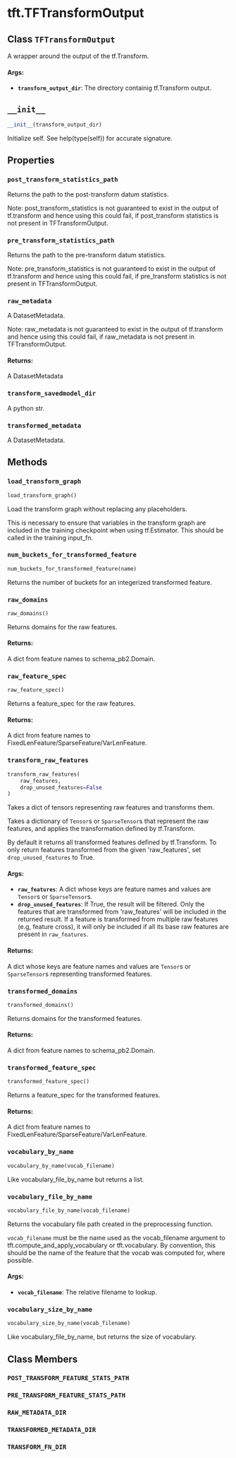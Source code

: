 <div itemscope itemtype="http://developers.google.com/ReferenceObject">
<meta itemprop="name" content="tft.TFTransformOutput" />
<meta itemprop="path" content="Stable" />
<meta itemprop="property" content="post_transform_statistics_path"/>
<meta itemprop="property" content="pre_transform_statistics_path"/>
<meta itemprop="property" content="raw_metadata"/>
<meta itemprop="property" content="transform_savedmodel_dir"/>
<meta itemprop="property" content="transformed_metadata"/>
<meta itemprop="property" content="__init__"/>
<meta itemprop="property" content="load_transform_graph"/>
<meta itemprop="property" content="num_buckets_for_transformed_feature"/>
<meta itemprop="property" content="raw_domains"/>
<meta itemprop="property" content="raw_feature_spec"/>
<meta itemprop="property" content="transform_raw_features"/>
<meta itemprop="property" content="transformed_domains"/>
<meta itemprop="property" content="transformed_feature_spec"/>
<meta itemprop="property" content="vocabulary_by_name"/>
<meta itemprop="property" content="vocabulary_file_by_name"/>
<meta itemprop="property" content="vocabulary_size_by_name"/>
<meta itemprop="property" content="POST_TRANSFORM_FEATURE_STATS_PATH"/>
<meta itemprop="property" content="PRE_TRANSFORM_FEATURE_STATS_PATH"/>
<meta itemprop="property" content="RAW_METADATA_DIR"/>
<meta itemprop="property" content="TRANSFORMED_METADATA_DIR"/>
<meta itemprop="property" content="TRANSFORM_FN_DIR"/>
</div>

# tft.TFTransformOutput

## Class `TFTransformOutput`



A wrapper around the output of the tf.Transform.

#### Args:

* <b>`transform_output_dir`</b>: The directory containig tf.Transform output.

<h2 id="__init__"><code>__init__</code></h2>

``` python
__init__(transform_output_dir)
```

Initialize self.  See help(type(self)) for accurate signature.



## Properties

<h3 id="post_transform_statistics_path"><code>post_transform_statistics_path</code></h3>

Returns the path to the post-transform datum statistics.

Note: post_transform_statistics is not guaranteed to exist in the output of
tf.transform and hence using this could fail, if post_transform statistics
is not present in TFTransformOutput.

<h3 id="pre_transform_statistics_path"><code>pre_transform_statistics_path</code></h3>

Returns the path to the pre-transform datum statistics.

Note: pre_transform_statistics is not guaranteed to exist in the output of
tf.transform and hence using this could fail, if pre_transform statistics is
not present in TFTransformOutput.

<h3 id="raw_metadata"><code>raw_metadata</code></h3>

A DatasetMetadata.

Note: raw_metadata is not guaranteed to exist in the output of tf.transform
and hence using this could fail, if raw_metadata is not present in
TFTransformOutput.

#### Returns:

A DatasetMetadata

<h3 id="transform_savedmodel_dir"><code>transform_savedmodel_dir</code></h3>

A python str.

<h3 id="transformed_metadata"><code>transformed_metadata</code></h3>

A DatasetMetadata.



## Methods

<h3 id="load_transform_graph"><code>load_transform_graph</code></h3>

``` python
load_transform_graph()
```

Load the transform graph without replacing any placeholders.

This is necessary to ensure that variables in the transform graph are
included in the training checkpoint when using tf.Estimator.  This should
be called in the training input_fn.

<h3 id="num_buckets_for_transformed_feature"><code>num_buckets_for_transformed_feature</code></h3>

``` python
num_buckets_for_transformed_feature(name)
```

Returns the number of buckets for an integerized transformed feature.

<h3 id="raw_domains"><code>raw_domains</code></h3>

``` python
raw_domains()
```

Returns domains for the raw features.

#### Returns:

A dict from feature names to schema_pb2.Domain.

<h3 id="raw_feature_spec"><code>raw_feature_spec</code></h3>

``` python
raw_feature_spec()
```

Returns a feature_spec for the raw features.

#### Returns:

A dict from feature names to FixedLenFeature/SparseFeature/VarLenFeature.

<h3 id="transform_raw_features"><code>transform_raw_features</code></h3>

``` python
transform_raw_features(
    raw_features,
    drop_unused_features=False
)
```

Takes a dict of tensors representing raw features and transforms them.

Takes a dictionary of `Tensor`s or `SparseTensor`s that represent the raw
features, and applies the transformation defined by tf.Transform.

By default it returns all transformed features defined by tf.Transform. To
only return features transformed from the given 'raw_features', set
`drop_unused_features` to True.

#### Args:

* <b>`raw_features`</b>: A dict whose keys are feature names and values are `Tensor`s
    or `SparseTensor`s.
* <b>`drop_unused_features`</b>: If True, the result will be filtered. Only the
    features that are transformed from 'raw_features' will be included in
    the returned result. If a feature is transformed from multiple raw
    features (e.g, feature cross), it will only be included if all its base
    raw features are present in `raw_features`.


#### Returns:

A dict whose keys are feature names and values are `Tensor`s or
    `SparseTensor`s representing transformed features.

<h3 id="transformed_domains"><code>transformed_domains</code></h3>

``` python
transformed_domains()
```

Returns domains for the transformed features.

#### Returns:

A dict from feature names to schema_pb2.Domain.

<h3 id="transformed_feature_spec"><code>transformed_feature_spec</code></h3>

``` python
transformed_feature_spec()
```

Returns a feature_spec for the transformed features.

#### Returns:

A dict from feature names to FixedLenFeature/SparseFeature/VarLenFeature.

<h3 id="vocabulary_by_name"><code>vocabulary_by_name</code></h3>

``` python
vocabulary_by_name(vocab_filename)
```

Like vocabulary_file_by_name but returns a list.

<h3 id="vocabulary_file_by_name"><code>vocabulary_file_by_name</code></h3>

``` python
vocabulary_file_by_name(vocab_filename)
```

Returns the vocabulary file path created in the preprocessing function.

`vocab_filename` must be the name used as the vocab_filename argument to
tft.compute_and_apply_vocabulary or tft.vocabulary. By convention, this
should be the name of the feature that the vocab was computed for, where
possible.

#### Args:

* <b>`vocab_filename`</b>: The relative filename to lookup.

<h3 id="vocabulary_size_by_name"><code>vocabulary_size_by_name</code></h3>

``` python
vocabulary_size_by_name(vocab_filename)
```

Like vocabulary_file_by_name, but returns the size of vocabulary.



## Class Members

<h3 id="POST_TRANSFORM_FEATURE_STATS_PATH"><code>POST_TRANSFORM_FEATURE_STATS_PATH</code></h3>

<h3 id="PRE_TRANSFORM_FEATURE_STATS_PATH"><code>PRE_TRANSFORM_FEATURE_STATS_PATH</code></h3>

<h3 id="RAW_METADATA_DIR"><code>RAW_METADATA_DIR</code></h3>

<h3 id="TRANSFORMED_METADATA_DIR"><code>TRANSFORMED_METADATA_DIR</code></h3>

<h3 id="TRANSFORM_FN_DIR"><code>TRANSFORM_FN_DIR</code></h3>

